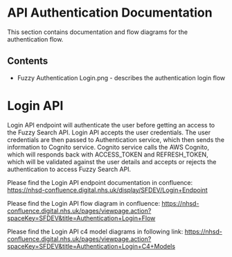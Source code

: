 # API Authentication Documentation

This section contains documentation and flow diagrams for the authentication flow.

## Contents

- Fuzzy Authentication Login.png - describes the authentication login flow

# Login API


Login API endpoint will authenticate the user before getting an access to the Fuzzy Search API. Login API accepts the user credentials. The user credentials are then passed to Authentication service, which then sends the information to Cognito service. Cognito service calls the AWS Cognito, which will responds back with ACCESS_TOKEN and REFRESH_TOKEN, which will be validated against the user details and accepts or rejects the authentication to access Fuzzy Search API.

Please find the Login API endpoint documentation in confluence:
https://nhsd-confluence.digital.nhs.uk/display/SFDEV/Login+Endpoint

Please find the Login API flow diagram in confluence:
https://nhsd-confluence.digital.nhs.uk/pages/viewpage.action?spaceKey=SFDEV&title=Authentication+Login+Flow

Please find the Login API c4 model diagrams in following link:
https://nhsd-confluence.digital.nhs.uk/pages/viewpage.action?spaceKey=SFDEV&title=Authentication+Login+C4+Models
